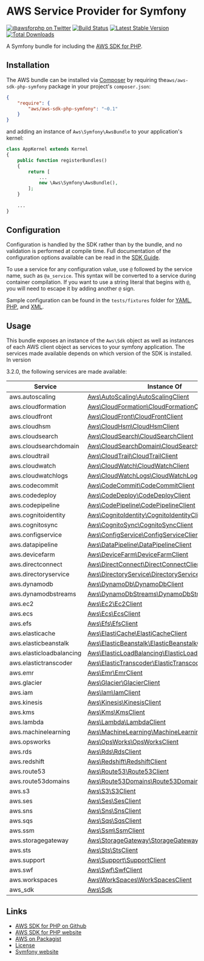 # AWS Service Provider for Symfony

[![@awsforphp on Twitter](http://img.shields.io/badge/twitter-%40awsforphp-blue.svg?style=flat)](https://twitter.com/awsforphp)
[![Build Status](https://travis-ci.org/aws/aws-sdk-php-symfony.svg)](https://travis-ci.org/aws/aws-sdk-php-symfony)
[![Latest Stable Version](https://poser.pugx.org/aws/aws-sdk-php-symfony/v/stable.png)](https://packagist.org/packages/aws/aws-sdk-php-symfony)
[![Total Downloads](https://poser.pugx.org/aws/aws-sdk-php-symfony/downloads.png)](https://packagist.org/packages/aws/aws-sdk-php-symfony)

A Symfony bundle for including the [AWS SDK for PHP](https://github.com/aws/aws-sdk-php).

## Installation

The AWS bundle can be installed via [Composer](http://getcomposer.org) by 
requiring the`aws/aws-sdk-php-symfony` package in your project's `composer.json`:

```json
{
    "require": {
        "aws/aws-sdk-php-symfony": "~0.1"
    }
}
```

and adding an instance of `Aws\Symfony\AwsBundle` to your application's kernel:

```php
class AppKernel extends Kernel
{
    public function registerBundles()
    {
        return [
            ...
            new \Aws\Symfony\AwsBundle(),
        ];
    }
    
    ...
}
```

## Configuration

Configuration is handled by the SDK rather than by the bundle, and no validation
is performed at compile time. Full documentation of the configuration options
available can be read in the [SDK Guide](http://docs.aws.amazon.com/aws-sdk-php/v3/guide/guide/configuration.html).

To use a service for any configuration value, use `@` followed by the service
name, such as `@a_service`. This syntax will be converted to a service during
container compilation. If you want to use a string literal that begins with `@`,
you will need to escape it by adding another `@` sign.

Sample configuration can be found in the `tests/fixtures` folder for [YAML](https://github.com/aws/aws-sdk-php-symfony/blob/master/tests/fixtures/config.yml), [PHP](https://github.com/aws/aws-sdk-php-symfony/blob/master/tests/fixtures/config.php), and [XML](https://github.com/aws/aws-sdk-php-symfony/blob/master/tests/fixtures/config.xml).

## Usage

This bundle exposes an instance of the `Aws\Sdk` object as well as instances of 
each AWS client object as services to your symfony application. The services
made available depends on which version of the SDK is installed. In version
<!-- SDK VERSION -->3.2.0<!-- /SDK VERSION -->, the following services are made available:

<!-- BEGIN SERVICE TABLE -->
Service | Instance Of
--- | ---
aws.autoscaling | [Aws\AutoScaling\AutoScalingClient](http://docs.aws.amazon.com/aws-sdk-php/v3/api/class-Aws.AutoScaling.AutoScalingClient.html) 
aws.cloudformation | [Aws\CloudFormation\CloudFormationClient](http://docs.aws.amazon.com/aws-sdk-php/v3/api/class-Aws.CloudFormation.CloudFormationClient.html) 
aws.cloudfront | [Aws\CloudFront\CloudFrontClient](http://docs.aws.amazon.com/aws-sdk-php/v3/api/class-Aws.CloudFront.CloudFrontClient.html) 
aws.cloudhsm | [Aws\CloudHsm\CloudHsmClient](http://docs.aws.amazon.com/aws-sdk-php/v3/api/class-Aws.CloudHsm.CloudHsmClient.html) 
aws.cloudsearch | [Aws\CloudSearch\CloudSearchClient](http://docs.aws.amazon.com/aws-sdk-php/v3/api/class-Aws.CloudSearch.CloudSearchClient.html) 
aws.cloudsearchdomain | [Aws\CloudSearchDomain\CloudSearchDomainClient](http://docs.aws.amazon.com/aws-sdk-php/v3/api/class-Aws.CloudSearchDomain.CloudSearchDomainClient.html) 
aws.cloudtrail | [Aws\CloudTrail\CloudTrailClient](http://docs.aws.amazon.com/aws-sdk-php/v3/api/class-Aws.CloudTrail.CloudTrailClient.html) 
aws.cloudwatch | [Aws\CloudWatch\CloudWatchClient](http://docs.aws.amazon.com/aws-sdk-php/v3/api/class-Aws.CloudWatch.CloudWatchClient.html) 
aws.cloudwatchlogs | [Aws\CloudWatchLogs\CloudWatchLogsClient](http://docs.aws.amazon.com/aws-sdk-php/v3/api/class-Aws.CloudWatchLogs.CloudWatchLogsClient.html) 
aws.codecommit | [Aws\CodeCommit\CodeCommitClient](http://docs.aws.amazon.com/aws-sdk-php/v3/api/class-Aws.CodeCommit.CodeCommitClient.html) 
aws.codedeploy | [Aws\CodeDeploy\CodeDeployClient](http://docs.aws.amazon.com/aws-sdk-php/v3/api/class-Aws.CodeDeploy.CodeDeployClient.html) 
aws.codepipeline | [Aws\CodePipeline\CodePipelineClient](http://docs.aws.amazon.com/aws-sdk-php/v3/api/class-Aws.CodePipeline.CodePipelineClient.html) 
aws.cognitoidentity | [Aws\CognitoIdentity\CognitoIdentityClient](http://docs.aws.amazon.com/aws-sdk-php/v3/api/class-Aws.CognitoIdentity.CognitoIdentityClient.html) 
aws.cognitosync | [Aws\CognitoSync\CognitoSyncClient](http://docs.aws.amazon.com/aws-sdk-php/v3/api/class-Aws.CognitoSync.CognitoSyncClient.html) 
aws.configservice | [Aws\ConfigService\ConfigServiceClient](http://docs.aws.amazon.com/aws-sdk-php/v3/api/class-Aws.ConfigService.ConfigServiceClient.html) 
aws.datapipeline | [Aws\DataPipeline\DataPipelineClient](http://docs.aws.amazon.com/aws-sdk-php/v3/api/class-Aws.DataPipeline.DataPipelineClient.html) 
aws.devicefarm | [Aws\DeviceFarm\DeviceFarmClient](http://docs.aws.amazon.com/aws-sdk-php/v3/api/class-Aws.DeviceFarm.DeviceFarmClient.html) 
aws.directconnect | [Aws\DirectConnect\DirectConnectClient](http://docs.aws.amazon.com/aws-sdk-php/v3/api/class-Aws.DirectConnect.DirectConnectClient.html) 
aws.directoryservice | [Aws\DirectoryService\DirectoryServiceClient](http://docs.aws.amazon.com/aws-sdk-php/v3/api/class-Aws.DirectoryService.DirectoryServiceClient.html) 
aws.dynamodb | [Aws\DynamoDb\DynamoDbClient](http://docs.aws.amazon.com/aws-sdk-php/v3/api/class-Aws.DynamoDb.DynamoDbClient.html) 
aws.dynamodbstreams | [Aws\DynamoDbStreams\DynamoDbStreamsClient](http://docs.aws.amazon.com/aws-sdk-php/v3/api/class-Aws.DynamoDbStreams.DynamoDbStreamsClient.html) 
aws.ec2 | [Aws\Ec2\Ec2Client](http://docs.aws.amazon.com/aws-sdk-php/v3/api/class-Aws.Ec2.Ec2Client.html) 
aws.ecs | [Aws\Ecs\EcsClient](http://docs.aws.amazon.com/aws-sdk-php/v3/api/class-Aws.Ecs.EcsClient.html) 
aws.efs | [Aws\Efs\EfsClient](http://docs.aws.amazon.com/aws-sdk-php/v3/api/class-Aws.Efs.EfsClient.html) 
aws.elasticache | [Aws\ElastiCache\ElastiCacheClient](http://docs.aws.amazon.com/aws-sdk-php/v3/api/class-Aws.ElastiCache.ElastiCacheClient.html) 
aws.elasticbeanstalk | [Aws\ElasticBeanstalk\ElasticBeanstalkClient](http://docs.aws.amazon.com/aws-sdk-php/v3/api/class-Aws.ElasticBeanstalk.ElasticBeanstalkClient.html) 
aws.elasticloadbalancing | [Aws\ElasticLoadBalancing\ElasticLoadBalancingClient](http://docs.aws.amazon.com/aws-sdk-php/v3/api/class-Aws.ElasticLoadBalancing.ElasticLoadBalancingClient.html) 
aws.elastictranscoder | [Aws\ElasticTranscoder\ElasticTranscoderClient](http://docs.aws.amazon.com/aws-sdk-php/v3/api/class-Aws.ElasticTranscoder.ElasticTranscoderClient.html) 
aws.emr | [Aws\Emr\EmrClient](http://docs.aws.amazon.com/aws-sdk-php/v3/api/class-Aws.Emr.EmrClient.html) 
aws.glacier | [Aws\Glacier\GlacierClient](http://docs.aws.amazon.com/aws-sdk-php/v3/api/class-Aws.Glacier.GlacierClient.html) 
aws.iam | [Aws\Iam\IamClient](http://docs.aws.amazon.com/aws-sdk-php/v3/api/class-Aws.Iam.IamClient.html) 
aws.kinesis | [Aws\Kinesis\KinesisClient](http://docs.aws.amazon.com/aws-sdk-php/v3/api/class-Aws.Kinesis.KinesisClient.html) 
aws.kms | [Aws\Kms\KmsClient](http://docs.aws.amazon.com/aws-sdk-php/v3/api/class-Aws.Kms.KmsClient.html) 
aws.lambda | [Aws\Lambda\LambdaClient](http://docs.aws.amazon.com/aws-sdk-php/v3/api/class-Aws.Lambda.LambdaClient.html) 
aws.machinelearning | [Aws\MachineLearning\MachineLearningClient](http://docs.aws.amazon.com/aws-sdk-php/v3/api/class-Aws.MachineLearning.MachineLearningClient.html) 
aws.opsworks | [Aws\OpsWorks\OpsWorksClient](http://docs.aws.amazon.com/aws-sdk-php/v3/api/class-Aws.OpsWorks.OpsWorksClient.html) 
aws.rds | [Aws\Rds\RdsClient](http://docs.aws.amazon.com/aws-sdk-php/v3/api/class-Aws.Rds.RdsClient.html) 
aws.redshift | [Aws\Redshift\RedshiftClient](http://docs.aws.amazon.com/aws-sdk-php/v3/api/class-Aws.Redshift.RedshiftClient.html) 
aws.route53 | [Aws\Route53\Route53Client](http://docs.aws.amazon.com/aws-sdk-php/v3/api/class-Aws.Route53.Route53Client.html) 
aws.route53domains | [Aws\Route53Domains\Route53DomainsClient](http://docs.aws.amazon.com/aws-sdk-php/v3/api/class-Aws.Route53Domains.Route53DomainsClient.html) 
aws.s3 | [Aws\S3\S3Client](http://docs.aws.amazon.com/aws-sdk-php/v3/api/class-Aws.S3.S3Client.html) 
aws.ses | [Aws\Ses\SesClient](http://docs.aws.amazon.com/aws-sdk-php/v3/api/class-Aws.Ses.SesClient.html) 
aws.sns | [Aws\Sns\SnsClient](http://docs.aws.amazon.com/aws-sdk-php/v3/api/class-Aws.Sns.SnsClient.html) 
aws.sqs | [Aws\Sqs\SqsClient](http://docs.aws.amazon.com/aws-sdk-php/v3/api/class-Aws.Sqs.SqsClient.html) 
aws.ssm | [Aws\Ssm\SsmClient](http://docs.aws.amazon.com/aws-sdk-php/v3/api/class-Aws.Ssm.SsmClient.html) 
aws.storagegateway | [Aws\StorageGateway\StorageGatewayClient](http://docs.aws.amazon.com/aws-sdk-php/v3/api/class-Aws.StorageGateway.StorageGatewayClient.html) 
aws.sts | [Aws\Sts\StsClient](http://docs.aws.amazon.com/aws-sdk-php/v3/api/class-Aws.Sts.StsClient.html) 
aws.support | [Aws\Support\SupportClient](http://docs.aws.amazon.com/aws-sdk-php/v3/api/class-Aws.Support.SupportClient.html) 
aws.swf | [Aws\Swf\SwfClient](http://docs.aws.amazon.com/aws-sdk-php/v3/api/class-Aws.Swf.SwfClient.html) 
aws.workspaces | [Aws\WorkSpaces\WorkSpacesClient](http://docs.aws.amazon.com/aws-sdk-php/v3/api/class-Aws.WorkSpaces.WorkSpacesClient.html) 
aws_sdk | [Aws\Sdk](http://docs.aws.amazon.com/aws-sdk-php/v3/api/class-Aws.Sdk.html) 
<!-- END SERVICE TABLE -->

## Links

* [AWS SDK for PHP on Github](http://github.com/aws/aws-sdk-php)
* [AWS SDK for PHP website](http://aws.amazon.com/sdkforphp/)
* [AWS on Packagist](https://packagist.org/packages/aws)
* [License](http://aws.amazon.com/apache2.0/)
* [Symfony website](http://symfony.com/)
